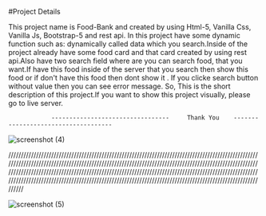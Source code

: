 #Project Details

This project name is Food-Bank and created by using Html-5, Vanilla Css, Vanilla Js, Bootstrap-5 and rest api. In this project have some dynamic function such as: dynamically called data which you search.Inside of the project already have some food card and that card created by using rest api.Also have two search field where are you can search food, that you want.If have this food inside of the server that you search then show this food or if don't have this food then dont show it . If you clicke search button without value then you can see error message. So, This is the short description of this project.If you want to show this project visually, please go to live server. 


                ---------------------------------     Thank You    ------------------------------------




![screenshot (4)](https://user-images.githubusercontent.com/76746810/131249914-a34899b6-5b33-4dfa-8693-b6e96efcc473.png)


//////////////////////////////////////////////////////////////////////////////////////////////////////////////////////////////////////////////////////////////////////////////////////////////////////////////////////////////////////////////////////////////////////////////////////////////////////////////////////////////////////////////////////////////////////////////////////////////////////////////////




![screenshot (5)](https://user-images.githubusercontent.com/76746810/131250020-4b805b0f-7acb-414a-bd0f-6c079f6f04d6.png)


